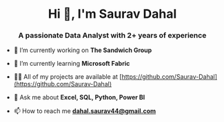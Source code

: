 
<h1 align="center">Hi 👋, I'm Saurav Dahal</h1>
<h3 align="center">A passionate Data Analyst with 2+ years of experience</h3>

- 🔭 I’m currently working on **The Sandwich Group**

- 🌱 I’m currently learning **Microsoft Fabric**

- 👨‍💻 All of my projects are available at [https://github.com/Saurav-Dahal](https://github.com/Saurav-Dahal)

- 💬 Ask me about **Excel, SQL, Python, Power BI**

- 📫 How to reach me **dahal.saurav44@gmail.com**




